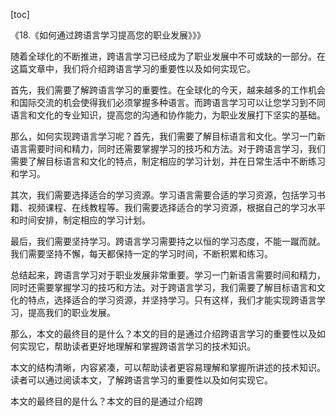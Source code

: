 
[toc]                    
                
                
《18.《如何通过跨语言学习提高您的职业发展》》》

随着全球化的不断推进，跨语言学习已经成为了职业发展中不可或缺的一部分。在这篇文章中，我们将介绍跨语言学习的重要性以及如何实现它。

首先，我们需要了解跨语言学习的重要性。在全球化的今天，越来越多的工作机会和国际交流的机会使得我们必须掌握多种语言。而跨语言学习可以让您学习到不同语言和文化的专业知识，提高您的沟通和协作能力，为职业发展打下坚实的基础。

那么，如何实现跨语言学习呢？首先，我们需要了解目标语言和文化。学习一门新语言需要时间和精力，同时还需要掌握学习的技巧和方法。对于跨语言学习，我们需要了解目标语言和文化的特点，制定相应的学习计划，并在日常生活中不断练习和学习。

其次，我们需要选择适合的学习资源。学习语言需要合适的学习资源，包括学习书籍、视频课程、在线教程等。我们需要选择适合的学习资源，根据自己的学习水平和时间安排，制定相应的学习计划。

最后，我们需要坚持学习。跨语言学习需要持之以恒的学习态度，不能一蹴而就。我们需要坚持不懈，每天都保持一定的学习时间，不断积累和练习。

总结起来，跨语言学习对于职业发展非常重要。学习一门新语言需要时间和精力，同时还需要掌握学习的技巧和方法。对于跨语言学习，我们需要了解目标语言和文化的特点，选择适合的学习资源，并坚持学习。只有这样，我们才能实现跨语言学习，提高我们的职业发展。

那么，本文的最终目的是什么？本文的目的是通过介绍跨语言学习的重要性以及如何实现它，帮助读者更好地理解和掌握跨语言学习的技术知识。

本文的结构清晰，内容紧凑，可以帮助读者更容易理解和掌握所讲述的技术知识。读者可以通过阅读本文，了解跨语言学习的重要性以及如何实现它。

本文的最终目的是什么？本文的目的是通过介绍跨

